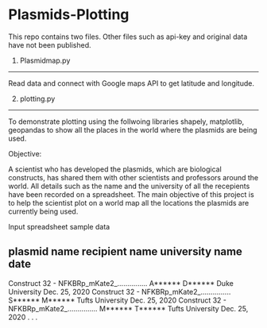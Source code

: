 # Plasmids-Plotting

This repo contains two files. Other files such as api-key and original data have not been published.

1. Plasmidmap.py
----------------
Read data and connect with Google maps API to get latitude and longitude.

2. plotting.py
--------------
To demonstrate plotting using the follwoing libraries shapely, matplotlib, geopandas to show all the places in the world where the plasmids are being used.


Objective:

A scientist who has developed the plasmids, which are biological constructs, has shared them with other scientists and professors around the world. All details such as the name and the university of all the recepients have been recorded on a spreadsheet. The main objective of this project is to help the scientist plot on a world map all the locations the plasmids are currently being used.

Input spreadsheet sample data

plasmid name                                         recipient name               university name                date 
-------------------------------------------------------------------------------------------------------------------------
Construct 32 - NFKBRp_mKate2_...............         A****** D******              Duke University          Dec. 25, 2020
Construct 32 - NFKBRp_mKate2_...............         S****** M******              Tufts University         Dec. 25, 2020
Construct 32 - NFKBRp_mKate2_...............         M****** T******              Tufts University         Dec. 25, 2020
.
.
.
